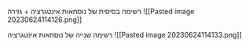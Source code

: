 רשימה בסיסית של נוסחאות אינטגרציה + גזירה
![[Pasted image 20230624114126.png]]

רשימה שנייה של נוסחאות אינטגרציה
![[Pasted image 20230624114133.png]]